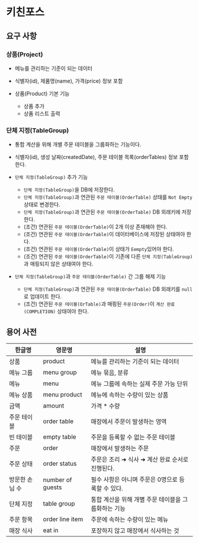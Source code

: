 # 키친포스

## 요구 사항

### 상품(Project)
- 메뉴를 관리하는 기준이 되는 데이터
- 식별자(id), 제품명(name), 가격(price) 정보 포함

- 상품(Product) 기본 기능
    - 상품 추가
    - 상품 리스트 출력
    
### 단체 지정(TableGroup)
- 통합 계산을 위해 개별 주문 테이블을 그룹화하는 기능이다.
- 식별자(id), 생성 날짜(createdDate), 주문 테이블 목록(orderTables) 정보 포함한다.

- `단체 지정(TableGroup)` 추가 기능
    - `단체 지정(TableGroup)`을 DB에 저장한다.
    - `단체 지정(TableGroup)`과 연관된 `주문 테이블(OrderTable)` 상태를 `Not Empty` 상태로 변경한다.
    - `단체 지정(TableGroup)`과 연관된 `주문 테이블(OrderTable)` DB 외래키에 저장한다.
    - (조건) 연관된 `주문 테이블(OrderTable)`이 2개 이상 존재해야 한다.
    - (조건) 연관된 `주문 테이블(OrderTable)`이 데이터베이스에 저장된 상태여야 한다.
    - (조건) 연관된 `주문 테이블(OrderTable)`이 상태가 `Eempty`있어야 한다.
    - (조건) 연관된 `주문 테이블(OrderTable)`이 기존에 다른 `단체 지정(TableGroup)`과 매핑되지 않은 상태여야 한다.
    
- `단체 지정(TableGroup)`과 `주문 테이블(OrderTable)` 간 그룹 해제 기능
    - `단체 지정(TableGroup)`과 연관된 `주문 테이블(OrderTable)` DB 외래키를 `null`로 업데이트 한다.
    - (조건) 연관된 `주문 테이블(OrTable)`과 매핑된 `주문(Order)`이 `계산 완료(COMPLETION)` 상태여야 한다.

## 용어 사전

| 한글명 | 영문명 | 설명 |
| --- | --- | --- |
| 상품 | product | 메뉴를 관리하는 기준이 되는 데이터 |
| 메뉴 그룹 | menu group | 메뉴 묶음, 분류 |
| 메뉴 | menu | 메뉴 그룹에 속하는 실제 주문 가능 단위 |
| 메뉴 상품 | menu product | 메뉴에 속하는 수량이 있는 상품 |
| 금액 | amount | 가격 * 수량 |
| 주문 테이블 | order table | 매장에서 주문이 발생하는 영역 |
| 빈 테이블 | empty table | 주문을 등록할 수 없는 주문 테이블 |
| 주문 | order | 매장에서 발생하는 주문 |
| 주문 상태 | order status | 주문은 조리 ➜ 식사 ➜ 계산 완료 순서로 진행된다. |
| 방문한 손님 수 | number of guests | 필수 사항은 아니며 주문은 0명으로 등록할 수 있다. |
| 단체 지정 | table group | 통합 계산을 위해 개별 주문 테이블을 그룹화하는 기능 |
| 주문 항목 | order line item | 주문에 속하는 수량이 있는 메뉴 |
| 매장 식사 | eat in | 포장하지 않고 매장에서 식사하는 것 |
